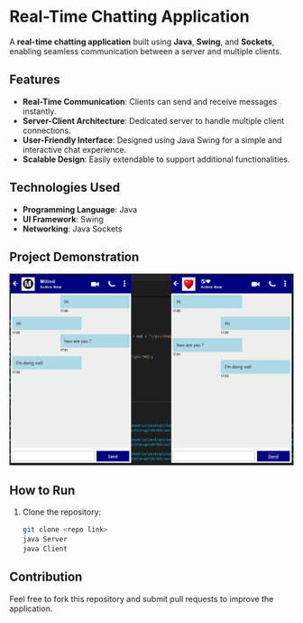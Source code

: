# Real-Time Chatting Application

A **real-time chatting application** built using **Java**, **Swing**, and **Sockets**, enabling seamless communication between a server and multiple clients.

## Features
- **Real-Time Communication**: Clients can send and receive messages instantly.
- **Server-Client Architecture**: Dedicated server to handle multiple client connections.
- **User-Friendly Interface**: Designed using Java Swing for a simple and interactive chat experience.
- **Scalable Design**: Easily extendable to support additional functionalities.

## Technologies Used
- **Programming Language**: Java
- **UI Framework**: Swing
- **Networking**: Java Sockets

## Project Demonstration
![Chat Application Screenshot](https://raw.githubusercontent.com/bit-milind42/Chatting-Application/refs/heads/main/chat%20ss.png)


## How to Run
1. Clone the repository:
   ```bash
   git clone <repo link>
   java Server
   java Client

## Contribution
Feel free to fork this repository and submit pull requests to improve the application.
   
